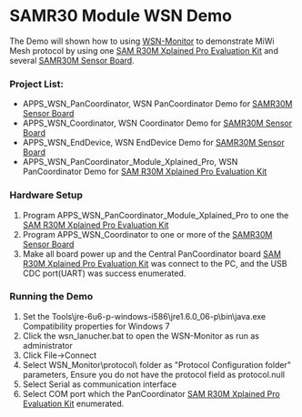 # SAMR30 Module WSN Demo
The Demo will shown how to using [WSN-Monitor](https://gallery.microchip.com/packages/WSN-Monitor-Setup/) to demonstrate MiWi Mesh
protocol by using one [SAM R30M Xplained Pro Evaluation Kit](https://www.microchip.com/DevelopmentTools/ProductDetails/PartNO/AC164159)
and several [SAMR30M Sensor Board](https://www.microchip.com/DevelopmentTools/ProductDetails/PartNO/DT100130).

### Project List:
- APPS_WSN_PanCoordinator, WSN PanCoordinator Demo for [SAMR30M Sensor Board](https://www.microchip.com/DevelopmentTools/ProductDetails/PartNO/DT100130)
- APPS_WSN_Coordinator, WSN Coordinator Demo for [SAMR30M Sensor Board](https://www.microchip.com/DevelopmentTools/ProductDetails/PartNO/DT100130)
- APPS_WSN_EndDevice, WSN EndDevice Demo for [SAMR30M Sensor Board](https://www.microchip.com/DevelopmentTools/ProductDetails/PartNO/DT100130)
- APPS_WSN_PanCoordinator_Module_Xplained_Pro, WSN PanCoordinator Demo for [SAM R30M Xplained Pro Evaluation Kit](https://www.microchip.com/DevelopmentTools/ProductDetails/PartNO/AC164159)

### Hardware Setup
1. Program APPS_WSN_PanCoordinator_Module_Xplained_Pro to one the [SAM R30M Xplained Pro Evaluation Kit](https://www.microchip.com/DevelopmentTools/ProductDetails/PartNO/AC164159)
2. Program APPS_WSN_Coordinator to one or more of the [SAMR30M Sensor Board](https://www.microchip.com/DevelopmentTools/ProductDetails/PartNO/DT100130)
3. Make all board power up and the Central PanCoordinator board [SAM R30M Xplained Pro Evaluation Kit](https://www.microchip.com/DevelopmentTools/ProductDetails/PartNO/AC164159)
was connect to the PC, and the USB CDC port(UART) was success enumerated.

### Running the Demo
1. Set the Tools\jre-6u6-p-windows-i586\jre1.6.0_06-p\bin\java.exe Compatibility properties for Windows 7
2. Click the wsn_lanucher.bat to open the WSN-Monitor as run as administrator
3. Click File->Connect
4. Select WSN_Monitor\protocol\ folder as "Protocol Configuration folder" parameters, Ensure you do not have the protocol field as protocol.null
5. Select Serial as communication interface
6. Select COM port which the PanCoordinator [SAM R30M Xplained Pro Evaluation Kit](https://www.microchip.com/DevelopmentTools/ProductDetails/PartNO/AC164159) enumerated.




